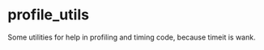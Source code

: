 profile_utils
=============

Some utilities for help in profiling and timing code, because timeit is wank.
